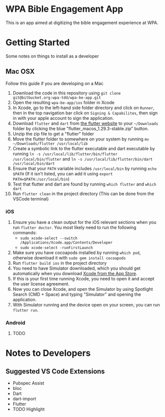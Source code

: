 # WPA Bible Engagement App

This is an app aimed at digitizing the bible engagement experience at WPA.

# Getting Started
Some notes on things to install as a developer
## Mac OSX
Follow this guide if you are developing on a Mac
1. Download the code in this repository using `git clone git@bitbucket.org:wpa-tdd/wpa-be-app.git`
2. Open the resulting `wpa-be-app/ios` folder in Xcode
3. In Xcode, go to the left-hand side folder directory and click on `Runner`, then in the top navigation bar click on `Signing & Capabilites`, then sign in with your apple account to sign the application.
4. Download `flutter` and `dart` from [the flutter website](https://flutter.dev/docs/get-started/install/macos) to your `~/Downloads` folder by clicking the blue "flutter_macos_1.29.3-stable.zip" button.
5. Unzip the zip file to get a "flutter" folder
6. Move the flutter folder to somewhere on your system by running `mv ~/Downloads/flutter /usr/local/lib`
7. Create a symbolic link to the flutter executable and dart executable by running `ln -s /usr/local/lib/flutter/bin/flutter /usr/local/bin/flutter` and `ln -s /usr/local/lib/flutter/bin/dart /usr/local/bin/dart`
8. Ensure that your `PATH` variable includes `/usr/local/bin` by running `echo $PATH` (If it isn't listed, you can add it using `export PATH=$PATH:/usr/local/bin`)
9. Test that flutter and dart are found by running `which flutter` and `which dart`
10. Run `flutter clean` in the project directory (This can be done from the VSCode terminal)
### iOS
1. Ensure you have a clean output for the iOS relevant sections when you run `flutter doctor`. You most likely need to run the following commands:
    - `sudo xcode-select --switch /Applications/Xcode.app/Contents/Developer`
    - `sudo xcode-select -runFirstLaunch`
2. Make sure you have cocoapods installed by running `which pod`, otherwise download it with `sudo gem install cocoapods`
3. Run `flutter build ios` in the project directory
4. You need to have Simulator downloaded, which you should get automatically when you download [Xcode from the App Store](https://apps.apple.com/us/app/xcode/id497799835?mt=12).
5. If this is your first time running Xcode, you need to open it and accept the user license agreement.
6. Now you can close Xcode, and open the Simulator by using Spotlight Search (CMD + Space) and typing "Simulator" and opening the application.
7. With Simulator running and the device open on your screen, you can run `flutter run`.
### Android
1. TODO

# Notes to Developers 
## Suggested VS Code Extensions 
- Pubspec Assist
- bloc
- Dart
- dart-import
- Flutter
- TODO Highlight